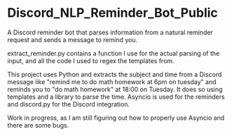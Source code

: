 # Discord_NLP_Reminder_Bot_Public
A Discord reminder bot that parses information from a natural reminder request and sends a message to remind you.

extract_reminder.py contains a function I use for the actual parsing of the input, and all the code I used to regex the templates from.

This project uses Python and extracts the subject and time from a Discord message like "remind me to do math homework at 6pm on tuesday" and reminds you to "do math homework" at 18:00 on Tuesday. It does so using templates and a library to parse the time. Asyncio is used for the reminders and discord.py for the Discord integration. 

Work in progress, as I am still figuring out how to properly use Asyncio and there are some bugs. 
